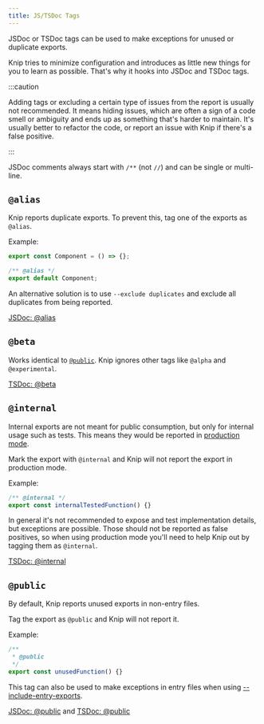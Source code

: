 ```yaml
---
title: JS/TSDoc Tags
---
```


JSDoc or TSDoc tags can be used to make exceptions for unused or duplicate
exports.

Knip tries to minimize configuration and introduces as little new things for you
to learn as possible. That's why it hooks into JSDoc and TSDoc tags.

:::caution

Adding tags or excluding a certain type of issues from the report is usually not
recommended. It means hiding issues, which are often a sign of a code smell or
ambiguity and ends up as something that's harder to maintain. It's usually
better to refactor the code, or report an issue with Knip if there's a false
positive.

:::

JSDoc comments always start with `/**` (not `//`) and can be single or
multi-line.

## `@alias`

Knip reports duplicate exports. To prevent this, tag one of the exports as
`@alias`.

Example:

```ts
export const Component = () => {};

/** @alias */
export default Component;
```

An alternative solution is to use `--exclude duplicates` and exclude all
duplicates from being reported.

[JSDoc: @alias][1]

## `@beta`

Works identical to [`@public`][2]. Knip ignores other tags like `@alpha` and
`@experimental`.

[TSDoc: @beta][3]

## `@internal`

Internal exports are not meant for public consumption, but only for internal
usage such as tests. This means they would be reported in [production mode][4].

Mark the export with `@internal` and Knip will not report the export in
production mode.

Example:

```ts
/** @internal */
export const internalTestedFunction() {}
```

In general it's not recommended to expose and test implementation details, but
exceptions are possible. Those should not be reported as false positives, so
when using production mode you'll need to help Knip out by tagging them as
`@internal`.

[TSDoc: @internal][5]

## `@public`

By default, Knip reports unused exports in non-entry files.

Tag the export as `@public` and Knip will not report it.

Example:

```ts
/**
 * @public
 */
export const unusedFunction() {}
```

This tag can also be used to make exceptions in entry files when using
[--include-entry-exports][6].

[JSDoc: @public][7] and [TSDoc: @public][8]

[1]: https://jsdoc.app/tags-alias.html
[2]: #public
[3]: https://tsdoc.org/pages/tags/beta/
[4]: ../features/production-mode.md
[5]: https://tsdoc.org/pages/tags/internal/
[6]: ./cli.md#--include-entry-exports
[7]: https://jsdoc.app/tags-public.html
[8]: https://tsdoc.org/pages/tags/public/
